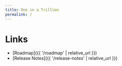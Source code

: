 ```yaml
---
title: One in a Trillion
permalink: /
---
```


# Links

- [Roadmap]({{ '/roadmap' | relative_url }})
- [Release Notes]({{ '/release-notes' | relative_url }})
